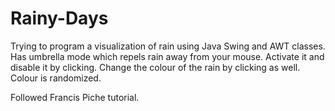 # Rainy-Days
Trying to program a visualization of rain using Java Swing and AWT classes. 
Has umbrella mode which repels rain away from your mouse.
Activate it and disable it by clicking.
Change the colour of the rain by clicking as well.
Colour is randomized.

Followed Francis Piche tutorial.
